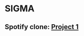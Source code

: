 # SIGMA

## Spotify clone: [Project 1](https://jeniswinsta.github.io/SIGMA/spotify_clone/index.html)
